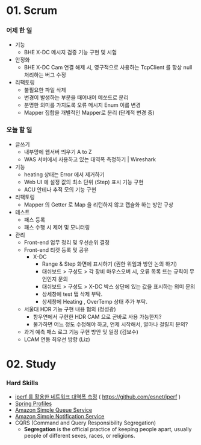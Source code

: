# 01. Scrum

### 어제 한 일

- 기능
    - BHE X-DC 메시지 검증 기능 구현 및 시험
- 안정화
    - BHE X-DC Cam 연결 해제 시, 영구적으로 사용하는 TcpClient 를 항상 null 처리하는 버그 수정
- 리팩토링
    - 불필요한 파일 삭제
    - 변경이 발생하는 부분을 때어내어 메쏘드로 분리
    - 분명한 의미를 가지도록 오류 메시지 Enum 이름 변경
    - Mapper 집합을 개별적인 Mapper로 분리 (단계적 변경 중)

### 오늘 할 일

- 글쓰기
    - 내부망에 웹서버 띄우기 A to Z
    - WAS 서버에서 사용하고 있는 대역폭 측정하기 | Wireshark
- 기능
    - heating 상태는 Error 에서 제거하기
    - Web UI 에 설정 값의 최소 단위 (Step) 표시 기능 구현
    - ACU 안테나 추적 모의 기능 구현
- 리팩토링
    - Mapper 의 Getter 로 Map 을 리턴하지 않고 캡슐화 하는 방안 구상
- 테스트
    - 패스 등록
    - 패스 수행 시 제어 및 모니터링
- 관리
    - Front-end 업무 정리 및 우선순위 결정
    - Front-end 티켓 등록 및 공유
        - X-DC
            - Range & Step 화면에 표시하기 (권한 위임과 방안 논의 하기)
            - 대쉬보드 > 구성도 > 각 장비 마우스오버 시, 오류 목록 뜨는 규칙이 무언인지 문의
            - 대쉬보드 > 구성도 > X-DC 박스 상단에 있는 값을 표시하는 의미 문의
            - 상세창에 test 탭 삭제 부탁.
            - 상세창에 Heating , OverTemp 상태 추가 부탁.
    - 서울대 HDR 기능 구현 내용 협의 (정성광)
        - 항우연에서 구현한 HDR CAM 으로 곧바로 사용 가능한지?
        - 불가하면 어느 정도 수정해야 하고, 언제 시작해서, 얼마나 걸릴지 문의?
    - 과거 예측 패스 로그 기능 구현 방안 및 일정 (김보수)
    - LCAM 연동 최우선 방향 (Liz)

# 02. Study

### Hard Skills

- [iperf 를 활용한 네트워크 대역폭 측정](https://honghome.tistory.com/318) ( https://github.com/esnet/iperf )
- [Spring Profiles](https://www.baeldung.com/spring-profiles)
- [Amazon Simple Queue Service](https://aws.amazon.com/sqs/)
- [Amazon Simple Notification Service](https://aws.amazon.com/sns/?whats-new-cards.sort-by=item.additionalFields.postDateTime&whats-new-cards.sort-order=desc)
- CQRS (Command and Query Responsibility Segregation)
    - **Segregation** is the official practice of keeping people apart, usually people of different sexes, races, or religions.
